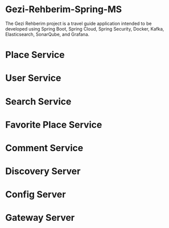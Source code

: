 # Gezi-Rehberim-Spring-MS
The Gezi Rehberim project is a travel guide application intended to be developed using Spring Boot, Spring Cloud, Spring Security, Docker, Kafka, Elasticsearch, SonarQube, and Grafana. 


# Place Service
# User Service
# Search Service
# Favorite Place Service
# Comment Service
# Discovery Server
# Config Server
# Gateway Server